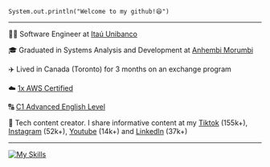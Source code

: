 
<code>System.out.println("Welcome to my github!😆")</code>
<hr>

<p>👨‍💻 Software Engineer at <a href="https://www.itau.com.br/" target="blank_">Itaú Unibanco</a></p>
<p>🎓 Graduated in Systems Analysis and Development at <a href="https://portal.anhembi.br/?gad_source=1&gclid=CjwKCAiApuCrBhAuEiwA8VJ6JiDseguF4XHpGJ1gHQAwfFJtjnb7r05FtNFFAayWa_aFYNKWyJLu0BoCi0MQAvD_BwE" target="blank_">Anhembi Morumbi</a></p>
<p>✈️ Lived in Canada (Toronto) for 3 months on an exchange program </a></p>
<p>☁️ <a href="https://www.credly.com/badges/db773eb9-df4c-41f1-a42a-b5b2cd08742e/linked_in_profile">1x AWS Certified</a></p>
<p>🔠 <a href="https://www.efset.org/cert/KjKPY3">C1 Advanced English Level</a></p>
<p>🎥 Tech content creator. I share informative content at my <a href="https://www.tiktok.com/@souzaa.dev" target="_blank">Tiktok</a> (155k+), <a href="https://www.instagram.com/souzaa.dev/" target="_blank">Instagram</a> (52k+), <a href="https://www.youtube.com/channel/UCyVjCn2LHImr0ZXL4BpOMug" target="_blank">Youtube</a> (14k+) and <a href="https://www.linkedin.com/in/vitor-souzaa/" target="_blank">LinkedIn</a> (37k+)</p>
<hr>

[![My Skills](https://skillicons.dev/icons?i=java,python,kotlin,spring,kafka,aws,redis,postgresql,mysql,docker,mongodb,terraform)](https://skillicons.dev)
